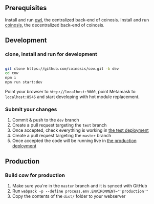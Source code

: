 ## Prerequisites

Install and run [owl](https://github.com/coinosis/owl), the centralized back-end of coinosis.
Install and run [coinosis](https://github.com/coinosis/coinosis), the decentralized back-end of coinosis.

## Development

### clone, install and run for development

```bash

git clone https://github.com/coinosis/cow.git -b dev
cd cow
npm i
npm run start:dev

```

Point your browser to `http://localhost:9000`, point Metamask to `localhost:8545` and start developing with hot module replacement.

### Submit your changes

1. Commit & push to the `dev` branch
2. Create a pull request targeting the `test` branch
3. Once accepted, check everything is working in [the test deployment](https://testing-cow.herokuapp.com)
4. Create a pull request targeting the `master` branch
5. Once accepted the code will be running live in [the production deployment](https://coinosis.github.io)

## Production

### Build cow for production

1. Make sure you're in the `master` branch and it is synced with GitHub
2. Run `webpack -p --define process.env.ENVIRONMENT="'production'"`
3. Copy the contents of the `dist/` folder to your webserver
